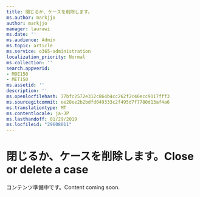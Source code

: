 ```yaml
---
title: 閉じるか、ケースを削除します。
ms.author: markjjo
author: markjjo
manager: laurawi
ms.date: ''
ms.audience: Admin
ms.topic: article
ms.service: o365-administration
localization_priority: Normal
ms.collection: ''
search.appverid:
- MOE150
- MET150
ms.assetid: ''
description: ''
ms.openlocfilehash: 77bfc2572e312c864b4cc262f2c46ecc9117fff3
ms.sourcegitcommit: ee28ee2b2bdfd049333c2f495d7f7780d13af4a6
ms.translationtype: MT
ms.contentlocale: ja-JP
ms.lasthandoff: 01/29/2019
ms.locfileid: "29608011"
---
```

# <a name="close-or-delete-a-case"></a><span data-ttu-id="08624-102">閉じるか、ケースを削除します。</span><span class="sxs-lookup"><span data-stu-id="08624-102">Close or delete a case</span></span>

<span data-ttu-id="08624-103">コンテンツ準備中です。</span><span class="sxs-lookup"><span data-stu-id="08624-103">Content coming soon.</span></span>
